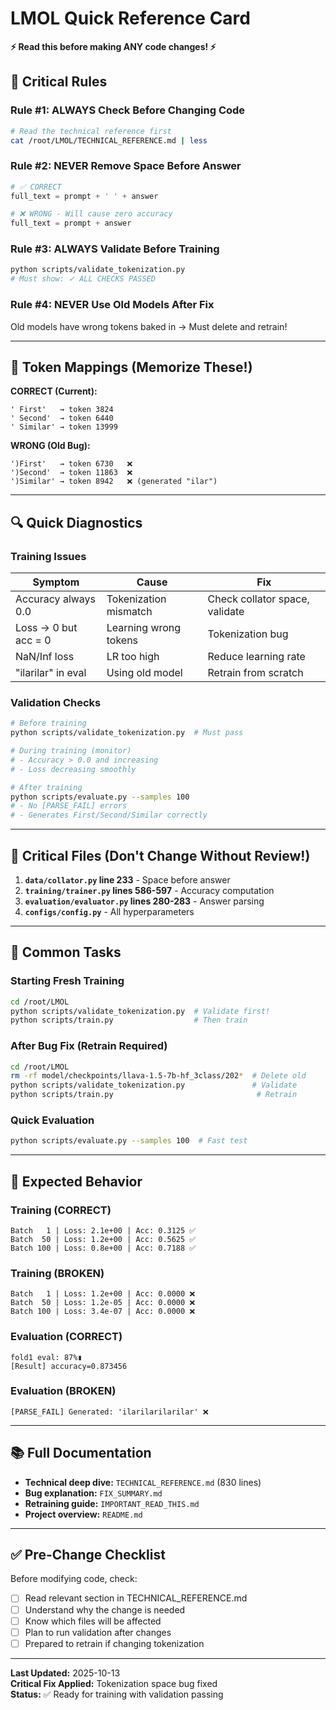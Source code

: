 # LMOL Quick Reference Card

**⚡ Read this before making ANY code changes! ⚡**

## 🚨 Critical Rules

### Rule #1: ALWAYS Check Before Changing Code
```bash
# Read the technical reference first
cat /root/LMOL/TECHNICAL_REFERENCE.md | less
```

### Rule #2: NEVER Remove Space Before Answer
```python
# ✅ CORRECT
full_text = prompt + ' ' + answer

# ❌ WRONG - Will cause zero accuracy
full_text = prompt + answer
```

### Rule #3: ALWAYS Validate Before Training
```bash
python scripts/validate_tokenization.py
# Must show: ✓ ALL CHECKS PASSED
```

### Rule #4: NEVER Use Old Models After Fix
Old models have wrong tokens baked in → Must delete and retrain!

---

## 📝 Token Mappings (Memorize These!)

**CORRECT (Current):**
```
' First'   → token 3824
' Second'  → token 6440
' Similar' → token 13999
```

**WRONG (Old Bug):**
```
')First'   → token 6730   ❌
')Second'  → token 11863  ❌
')Similar' → token 8942   ❌ (generated "ilar")
```

---

## 🔍 Quick Diagnostics

### Training Issues

| Symptom | Cause | Fix |
|---------|-------|-----|
| Accuracy always 0.0 | Tokenization mismatch | Check collator space, validate |
| Loss → 0 but acc = 0 | Learning wrong tokens | Tokenization bug |
| NaN/Inf loss | LR too high | Reduce learning rate |
| "ilarilar" in eval | Using old model | Retrain from scratch |

### Validation Checks

```bash
# Before training
python scripts/validate_tokenization.py  # Must pass

# During training (monitor)
# - Accuracy > 0.0 and increasing
# - Loss decreasing smoothly

# After training
python scripts/evaluate.py --samples 100
# - No [PARSE_FAIL] errors
# - Generates First/Second/Similar correctly
```

---

## 📂 Critical Files (Don't Change Without Review!)

1. **`data/collator.py` line 233** - Space before answer
2. **`training/trainer.py` lines 586-597** - Accuracy computation  
3. **`evaluation/evaluator.py` lines 280-283** - Answer parsing
4. **`configs/config.py`** - All hyperparameters

---

## 🎯 Common Tasks

### Starting Fresh Training
```bash
cd /root/LMOL
python scripts/validate_tokenization.py  # Validate first!
python scripts/train.py                  # Then train
```

### After Bug Fix (Retrain Required)
```bash
cd /root/LMOL
rm -rf model/checkpoints/llava-1.5-7b-hf_3class/202*  # Delete old
python scripts/validate_tokenization.py               # Validate
python scripts/train.py                                # Retrain
```

### Quick Evaluation
```bash
python scripts/evaluate.py --samples 100  # Fast test
```

---

## 🧪 Expected Behavior

### Training (CORRECT)
```
Batch   1 | Loss: 2.1e+00 | Acc: 0.3125 ✅
Batch  50 | Loss: 1.2e+00 | Acc: 0.5625 ✅
Batch 100 | Loss: 0.8e+00 | Acc: 0.7188 ✅
```

### Training (BROKEN)
```
Batch   1 | Loss: 1.2e+00 | Acc: 0.0000 ❌
Batch  50 | Loss: 1.2e-05 | Acc: 0.0000 ❌
Batch 100 | Loss: 3.4e-07 | Acc: 0.0000 ❌
```

### Evaluation (CORRECT)
```
fold1 eval: 87%▮
[Result] accuracy=0.873456
```

### Evaluation (BROKEN)
```
[PARSE_FAIL] Generated: 'ilarilarilarilar' ❌
```

---

## 📚 Full Documentation

- **Technical deep dive:** `TECHNICAL_REFERENCE.md` (830 lines)
- **Bug explanation:** `FIX_SUMMARY.md`
- **Retraining guide:** `IMPORTANT_READ_THIS.md`
- **Project overview:** `README.md`

---

## ✅ Pre-Change Checklist

Before modifying code, check:

- [ ] Read relevant section in TECHNICAL_REFERENCE.md
- [ ] Understand why the change is needed
- [ ] Know which files will be affected
- [ ] Plan to run validation after changes
- [ ] Prepared to retrain if changing tokenization

---

**Last Updated:** 2025-10-13  
**Critical Fix Applied:** Tokenization space bug fixed  
**Status:** ✅ Ready for training with validation passing

